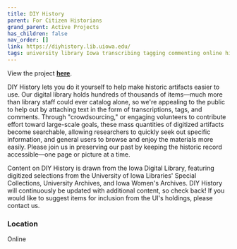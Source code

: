 ```yaml
---
title: DIY History
parent: For Citizen Historians
grand_parent: Active Projects
has_children: false
nav_order: []
link: https://diyhistory.lib.uiowa.edu/
tags: university library Iowa transcribing tagging commenting online history-projects
---
```


View the project [**here**](https://diyhistory.lib.uiowa.edu/).

DIY History lets you do it yourself to help make historic artifacts easier to use. Our digital library holds hundreds of thousands of items—much more than library staff could ever catalog alone, so we're appealing to the public to help out by attaching text in the form of transcriptions, tags, and comments. Through "crowdsourcing," or engaging volunteers to contribute effort toward large-scale goals, these mass quantities of digitized artifacts become searchable, allowing researchers to quickly seek out specific information, and general users to browse and enjoy the materials more easily. Please join us in preserving our past by keeping the historic record accessible—one page or picture at a time.

Content on DIY History is drawn from the Iowa Digital Library, featuring digitized selections from the University of Iowa Libraries' Special Collections, University Archives, and Iowa Women's Archives. DIY History will continuously be updated with additional content, so check back! If you would like to suggest items for inclusion from the UI's holdings, please contact us.

### Location
Online
